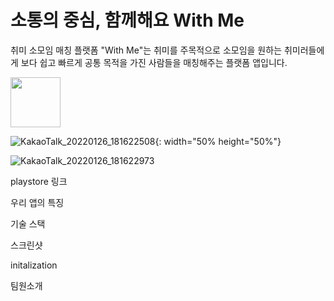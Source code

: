 # 소통의 중심, 함께해요 With Me

취미 소모임 매칭 플랫폼 "With Me"는 
취미를 주목적으로 소모임을 원하는 취미러들에게
보다 쉽고 빠르게 공통 목적을 가진 사람들을 
매칭해주는 플랫폼 앱입니다. 

<img src="https://user-images.githubusercontent.com/88698607/214502475-b5a8888b-7668-4277-b2e6-4e5e35ac5fa9.jpg" width="80" height="80">


![KakaoTalk_20220126_181622508](https://user-images.githubusercontent.com/88698607/214502475-b5a8888b-7668-4277-b2e6-4e5e35ac5fa9.jpg){: width="50% height="50%"}

![KakaoTalk_20220126_181622973](https://user-images.githubusercontent.com/88698607/214502584-9598da83-21b0-4a76-96a8-aa6291495763.jpg)

playstore 링크

우리 앱의 특징

기술 스택

스크린샷

initalization

팀원소개




